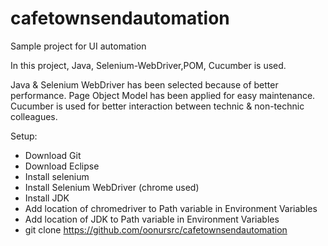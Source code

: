 # cafetownsendautomation
Sample project for UI automation

In this project, Java, Selenium-WebDriver,POM, Cucumber is used.

Java & Selenium WebDriver has been selected because of better performance.
Page Object Model has been applied for easy maintenance.
Cucumber is used for better interaction between technic & non-technic colleagues.



Setup:
 - Download Git
 - Download Eclipse
 - Install selenium
 - Install Selenium WebDriver (chrome used)
 - Install JDK
 - Add location of chromedriver to Path variable in Environment Variables
 - Add location of JDK to Path variable in Environment Variables
 - git clone https://github.com/oonursrc/cafetownsendautomation
